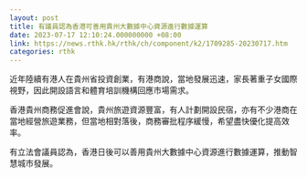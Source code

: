 ```yaml
---
layout: post
title: 有議員認為香港可善用貴州大數據中心資源進行數據運算
date: 2023-07-17 12:10:24.000000000 +08:00
link: https://news.rthk.hk/rthk/ch/component/k2/1709285-20230717.htm
categories: rthk
---
```


近年陸續有港人在貴州省投資創業，有港商說，當地發展迅速，家長著重子女國際視野，因此開設語言和體育培訓機構回應市場需求。

香港貴州商務促進會說，貴州旅遊資源豐富，有人計劃開設民宿，亦有不少港商在當地經營旅遊業務，但當地相對落後，商務審批程序緩慢，希望盡快優化提高效率。

有立法會議員認為，香港日後可以善用貴州大數據中心資源進行數據運算，推動智慧城市發展。
